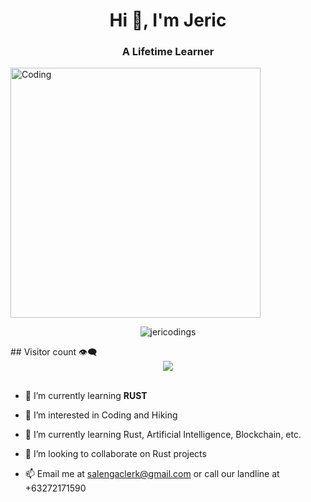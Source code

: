 <h1 align="center">Hi 👋, I'm Jeric</h1>
<h3 align="center">A Lifetime Learner</h3>
<img align='center' alt='Coding' width='400' src='https://cdn.dribbble.com/users/416610/screenshots/4801105/coding_desk_flat_vector_ui_ux_design_illustration_motion_animation_gif2.gif'/>

<p align="center"> <img src="https://komarev.com/ghpvc/?username=jericodings5&label=Profile%20views&color=0e75b6&style=flat" alt="jericodings" /> </p>
## Visitor count 👁️‍🗨️

<br/>  
<div align="center"><img src="https://profile-counter.glitch.me/{bl33h}/count.svg" /></div>  
<br/>

- 🌱 I’m currently learning **RUST**

- 👀 I’m interested in Coding and Hiking

- 🌱 I’m currently learning Rust, Artificial Intelligence, Blockchain, etc.

- 💞️ I’m looking to collaborate on Rust projects

- 📫 Email me at salengaclerk@gmail.com or call our landline at +63272171590
